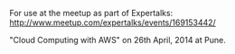 For use at the meetup as part of Expertalks: http://www.meetup.com/expertalks/events/169153442/

"Cloud Computing with AWS" on 26th April, 2014 at Pune.
